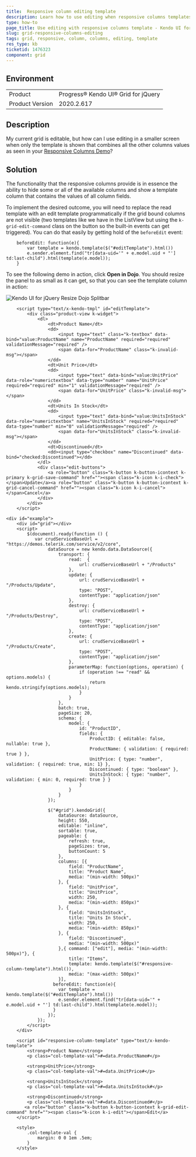```yaml
---
title:  Responsive column editing template
description: Learn how to use editing when responsive columns templates are used in the jQuery Kendo UI Grid.
type: how-to
page_title: Use editing with responsive columns template - Kendo UI for jQuery Data Grid
slug: grid-responsive-columns-editing
tags: grid, responsive, column, columns, editing, template
res_type: kb
ticketid: 1476323
component: grid
---
```


## Environment

<table>
 <tr>
  <td>Product</td>
  <td>Progress® Kendo UI® Grid for jQuery</td>
 </tr>
 <tr>
  <td>Product Version</td>
  <td>2020.2.617</td>
 </tr>
</table>

## Description

My current grid is editable, but how can I use editing in a smaller screen when only the template is shown that combines all the other columns values as seen in your [Responsive Columns Demo](https://demos.telerik.com/kendo-ui/grid/responsive-columns)?

## Solution

The functionality that the responsive columns provide is in essence the ability to hide some or all of the available columns and show a template column that contains the values of all column fields.

To implement the desired outcome, you will need to replace the read template with an edit template programmatically if the grid bound columns are not visible (two templates like we have in the ListView but using the `k-grid-edit-command` class on the button so the built-in events can get triggered). You can do that easily by getting hold of the `beforeEdit` event:

```
    beforeEdit: function(e){
        var template = kendo.template($("#editTemplate").html())
        e.sender.element.find("tr[data-uid='" + e.model.uid + "'] td:last-child").html(template(e.model));
    }
```

To see the following demo in action, click **Open in Dojo**. You should resize the panel to as small as it can get, so that you can see the template column in action:

![Kendo UI for jQuery Resize Dojo Splitbar](images/resize-dojo-splitbar-to-see-template.png)

```dojo
    <script type="text/x-kendo-tmpl" id="editTemplate">
        <div class="product-view k-widget">
            <dl>
                <dt>Product Name</dt>
                <dd>
                    <input type="text" class="k-textbox" data-bind="value:ProductName" name="ProductName" required="required" validationMessage="required" />
                    <span data-for="ProductName" class="k-invalid-msg"></span>
                </dd>
                <dt>Unit Price</dt>
                <dd>
                    <input type="text" data-bind="value:UnitPrice" data-role="numerictextbox" data-type="number" name="UnitPrice" required="required" min="1" validationMessage="required" />
                    <span data-for="UnitPrice" class="k-invalid-msg"></span>
                </dd>
                <dt>Units In Stock</dt>
                <dd>
                    <input type="text" data-bind="value:UnitsInStock" data-role="numerictextbox" name="UnitsInStock" required="required" data-type="number" min="0" validationMessage="required" />
                    <span data-for="UnitsInStock" class="k-invalid-msg"></span>
                </dd>
                <dt>Discontinued</dt>
                <dd><input type="checkbox" name="Discontinued" data-bind="checked:Discontinued"></dd>
            </dl>
            <div class="edit-buttons">
                <a role="button" class="k-button k-button-icontext k-primary k-grid-save-command" href=""><span class="k-icon k-i-check"></span>Update</a><a role="button" class="k-button k-button-icontext k-grid-cancel-command" href=""><span class="k-icon k-i-cancel"></span>Cancel</a>
            </div>
        </div>
    </script>

<div id="example">
    <div id="grid"></div>
    <script>
        $(document).ready(function () {
           var crudServiceBaseUrl = "https://demos.telerik.com/service/v2/core",
                dataSource = new kendo.data.DataSource({
                    transport: {
                        read:  {
                            url: crudServiceBaseUrl + "/Products"
                        },
                        update: {
                            url: crudServiceBaseUrl + "/Products/Update",
                            type: "POST",
                    		contentType: "application/json"
                        },
                        destroy: {
                            url: crudServiceBaseUrl + "/Products/Destroy",
                            type: "POST",
                    		contentType: "application/json"
                        },
                        create: {
                            url: crudServiceBaseUrl + "/Products/Create",
                            type: "POST",
                    		contentType: "application/json"
                        },
                        parameterMap: function(options, operation) {
                            if (operation !== "read" && options.models) {
                                return kendo.stringify(options.models);
                            }
                        }
                    },
                    batch: true,
                    pageSize: 20,
                    schema: {
                        model: {
                            id: "ProductID",
                            fields: {
                                ProductID: { editable: false, nullable: true },
                                ProductName: { validation: { required: true } },
                                UnitPrice: { type: "number", validation: { required: true, min: 1} },
                                Discontinued: { type: "boolean" },
                                UnitsInStock: { type: "number", validation: { min: 0, required: true } }
                            }
                        }
                    }
                });

                $("#grid").kendoGrid({
                    dataSource: dataSource,
                    height: 550,
                    editable: "inline",
                    sortable: true,
                    pageable: {
                        refresh: true,
                        pageSizes: true,
                        buttonCount: 5
                    },
                    columns: [{
                        field: "ProductName",
                        title: "Product Name",
                        media: "(min-width: 500px)"
                    }, {
                        field: "UnitPrice",
                        title: "UnitPrice",
                        width: 250,
                        media: "(min-width: 850px)"
                    }, {
                        field: "UnitsInStock",
                        title: "Units In Stock",
                        width: 250,
                        media: "(min-width: 850px)"
                    }, {
                        field: "Discontinued",
                        media: "(min-width: 500px)"
                    },{ command: ["edit"], media: "(min-width: 500px)"}, {
                        title: "Items",
                        template: kendo.template($("#responsive-column-template").html()),
                        media: "(max-width: 500px)"
                    }],
                  beforeEdit: function(e){
                    var template = kendo.template($("#editTemplate").html())
                  	e.sender.element.find("tr[data-uid='" + e.model.uid + "'] td:last-child").html(template(e.model));
                  }
                });
            });
        </script>
    </div>

    <script id="responsive-column-template" type="text/x-kendo-template">
        <strong>Product Name</strong>
        <p class="col-template-val">#=data.ProductName#</p>

        <strong>UnitPrice</strong>
        <p class="col-template-val">#=data.UnitPrice#</p>

        <strong>UnitsInStock</strong>
        <p class="col-template-val">#=data.UnitsInStock#</p>

        <strong>Discontinued</strong>
        <p class="col-template-val">#=data.Discontinued#</p>
       <a role="button" class="k-button k-button-icontext k-grid-edit-command" href=""><span class="k-icon k-i-edit"></span>Edit</a>
    </script>

    <style>
        .col-template-val {
            margin: 0 0 1em .5em;
        }
    </style>
```
